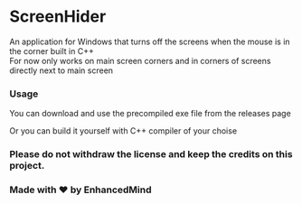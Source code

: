 # ScreenHider
An application for Windows that turns off the screens when the mouse is in the corner built in C++  
For now only works on main screen corners and in corners of screens directly next to main screen  

### Usage
You can download and use the precompiled exe file from the releases page  

Or you can build it yourself with C++ compiler of your choise  

### Please do not withdraw the license and keep the credits on this project.  
### Made with ❤️ by EnhancedMind  
